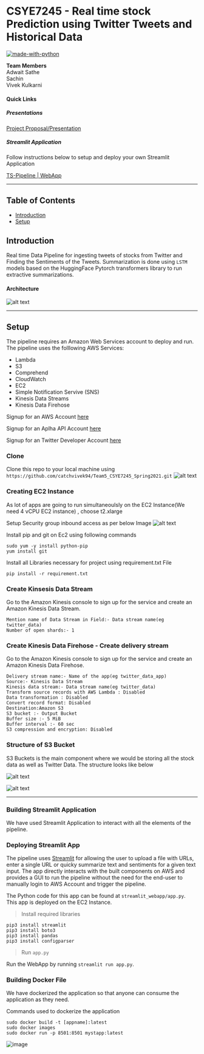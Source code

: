 # CSYE7245 - Real time stock Prediction using Twitter Tweets and Historical Data


[![made-with-python](https://img.shields.io/badge/Made%20with-Python-1f425f.svg)](https://www.python.org/)

**Team Members**<br />
Adwait Sathe <br />
Sachin <br />
Vivek Kulkarni <br />

#### Quick Links

##### Presentations <br />
[Project Proposal/Presentation](https://docs.google.com/document/d/1bA-ub0TiGgQjVOulephp--b_WJovU-EI6D1JA5N0jwc/edit#heading=h.n8d7ycbpbk04)<br />


##### Streamlit Application<br />
Follow instructions below to setup and deploy your own Streamlit Application<br />

[TS-Pipeline | WebApp](http://54.157.171.89:8501/)<br /> 


---

## Table of Contents

- [Introduction](#introduction)
- [Setup](#setup)


## Introduction

Real time Data Pipeline for ingesting tweets of stocks from Twitter and Finding the Sentiments of the Tweets. Summarization is done using `LSTM` models based on the HuggingFace Pytorch transformers library to run extractive summarizations.


#### Architecture 

![alt text](https://github.com/catchvivek94/Team5_CSYE7245_Spring2021/blob/main/Project/images/architecture.jpg)

---


## Setup

The pipeline requires an Amazon Web Services account to deploy and run. The pipeline uses the folllowing AWS Services:

- Lambda 
- S3
- Comprehend
- CloudWatch
- EC2
- Simple Notification Servive (SNS)
- Kinesis Data Streams
- Kinesis Data Firehose

Signup for an AWS Account [here](https://portal.aws.amazon.com/billing/signup#/start)

Signup for an  Aplha API Account [here](https://www.alphavantage.co/)

Signup for an Twitter Developer Account [here](https://developer.twitter.com/en/apply-for-access)


### Clone

Clone this repo to your local machine using `https://github.com/catchvivek94/Team5_CSYE7245_Spring2021.git`
![alt text](https://github.com/holladileep/TS-Pipeline/blob/dev/img/CSYE7245_v2-2.png)


### Creating EC2 Instance

As lot of apps are going to run simultaneoulsly on the EC2 Instance(We need 4 vCPU EC2 instance) , choose t2.xlarge

Setup Security group inbound access as per below Image
![alt text](https://github.com/catchvivek94/Team5_CSYE7245_Spring2021/blob/main/Project/images/ec2_security.PNG)

Install pip and git on Ec2 using following commands

```
sudo yum -y install python-pip
yum install git
```
Install all Libraries necessary for project using requirement.txt File
```
pip install -r requirement.txt
```

### Create Kinsesis Data Stream
Go to the Amazon Kinesis console to sign up for the service and create an Amazon Kinesis Data Stream. 
```
Mention name of Data Stream in Field:- Data stream name(eg twitter_data)
Number of open shards:- 1
```

### Create Kinesis Data Firehose - Create delivery stream
Go to the Amazon Kinesis console to sign up for the service and create an Amazon Kinesis Data Firehose. 

```
Delivery stream name:- Name of the app(eg twitter_data_app)
Source:- Kinesis Data Stream
Kinesis data stream:- Data stream name(eg twitter_data)
Transform source records with AWS Lambda : Disabled
Data transformation : Disabled
Convert record format: Disabled
Destination:Amazon S3
S3 bucket :- Output Bucket
Buffer size :- 5 MiB
Buffer interval :- 60 sec
S3 compression and encryption: Disabled
```

### Structure of S3 Bucket

S3 Buckets is the main component where we would be storing all the stock data as well as Twitter Data. The structure looks like below
  
![alt text](https://github.com/catchvivek94/Team5_CSYE7245_Spring2021/blob/main/Project/images/s3_structure.PNG)


![alt text](https://github.com/catchvivek94/Team5_CSYE7245_Spring2021/blob/main/Project/images/s3.PNG)
    
---

### Building Streamlit Application 

We have used Streamlit Application to interact with all the elements of the pipeline.

### Deploying Streamlit App 

The pipeline uses [Streamlit](https://www.streamlit.io/) for allowing the user to upload a file with URLs, enter a single URL or quicky summarize text and sentiments for a given text input. The app directly interacts with the built components on AWS and provides a GUI to run the pipeline without the need for the end-user to manually login to AWS Account and trigger the pipeline.

The Python code for this app can be found at `streamlit_webapp/app.py`. This app is deployed on the EC2 Instance.

> Install required libraries

```
pip3 install streamlit
pip3 install boto3
pip3 install pandas
pip3 install configparser
```

> Run `app.py`

Run the WebApp by running `streamlit run app.py`. 


### Building Docker File
We have dockerized the application so that anyone can consume the application as they need.

Commands used to dockerize the application
```
sudo docker build -t [appname]:latest
sudo docker images
sudo docker run -p 8501:8501 mystapp:latest
```
![image](https://user-images.githubusercontent.com/59774725/116688307-8958af80-a984-11eb-8576-014fc9cb54c9.png)

